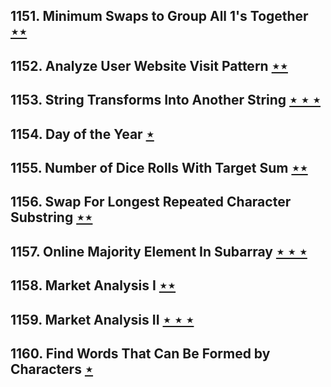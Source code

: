 ## 1151. Minimum Swaps to Group All 1's Together [$\star\star$](https://leetcode.com/problems/minimum-swaps-to-group-all-1s-together)

## 1152. Analyze User Website Visit Pattern [$\star\star$](https://leetcode.com/problems/analyze-user-website-visit-pattern)

## 1153. String Transforms Into Another String [$\star\star\star$](https://leetcode.com/problems/string-transforms-into-another-string)

## 1154. Day of the Year [$\star$](https://leetcode.com/problems/day-of-the-year)

## 1155. Number of Dice Rolls With Target Sum [$\star\star$](https://leetcode.com/problems/number-of-dice-rolls-with-target-sum)

## 1156. Swap For Longest Repeated Character Substring [$\star\star$](https://leetcode.com/problems/swap-for-longest-repeated-character-substring)

## 1157. Online Majority Element In Subarray [$\star\star\star$](https://leetcode.com/problems/online-majority-element-in-subarray)

## 1158. Market Analysis I [$\star\star$](https://leetcode.com/problems/market-analysis-i)

## 1159. Market Analysis II [$\star\star\star$](https://leetcode.com/problems/market-analysis-ii)

## 1160. Find Words That Can Be Formed by Characters [$\star$](https://leetcode.com/problems/find-words-that-can-be-formed-by-characters)

